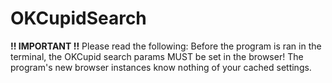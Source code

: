 # OKCupidSearch

**!! IMPORTANT !!** Please read the following: Before the program is ran in the terminal, the OKCupid search params MUST be set in the browser! The program's new browser instances know nothing of your cached settings.
